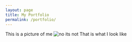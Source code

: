 ```yaml
---
layout: page
title: My Portfolio
permalink: /portfolio/
---
```

This is a picture of me
<img src="../pics/myface.jpg" alt="no its not">
That is what I look like
